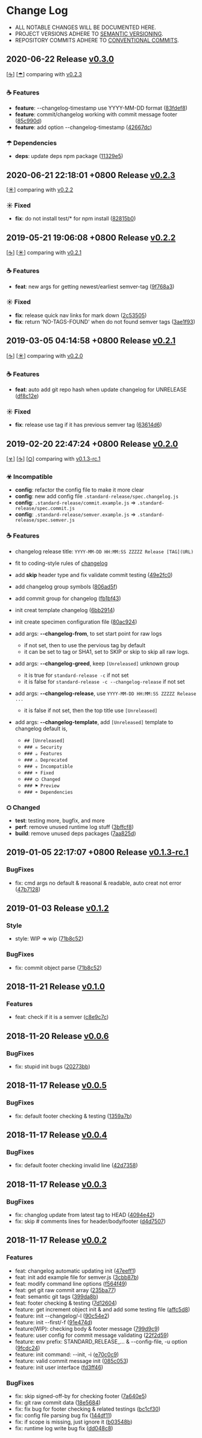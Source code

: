 # Change Log

- ALL NOTABLE CHANGES WILL BE DOCUMENTED HERE.
- PROJECT VERSIONS ADHERE TO [SEMANTIC VERSIONING](http://semver.org).
- REPOSITORY COMMITS ADHERE TO [CONVENTIONAL COMMITS](https://conventionalcommits.org).


## 2020-06-22 Release [v0.3.0](https://github.com/gkide/standard-release/releases/tag/v0.3.0)

[[☕](#v_Features_202006222209060800)]
[[☂](#v_Dependencies_202006222209060800)]
comparing with [v0.2.3](https://github.com/gkide/standard-release/compare/v0.2.3...v0.3.0)

<span id = "v_Features_202006222209060800"></span>
### ☕ Features
- **feature**: --changelog-timestamp use YYYY-MM-DD format ([83fdef8](https://github.com/gkide/standard-release/commit/83fdef8))
- **feature**: commit/changelog working with commit message footer ([85c990d](https://github.com/gkide/standard-release/commit/85c990d))
- **feature**: add option --changelog-timestamp ([42667dc](https://github.com/gkide/standard-release/commit/42667dc))

<span id = "v_Dependencies_202006222209060800"></span>
### ☂ Dependencies
- **deps**: update deps npm package ([11329e5](https://github.com/gkide/standard-release/commit/11329e5))

## 2020-06-21 22:18:01 +0800 Release [v0.2.3](https://github.com/gkide/standard-release/releases/tag/v0.2.3)

[[☀](#v_Fixed_202006212218010800)]
comparing with [v0.2.2](https://github.com/gkide/standard-release/compare/v0.2.2...v0.2.3)

<span id = "v_Fixed_202006212218010800"></span>
### ☀ Fixed
- **fix**: do not install test/* for npm install ([82815b0](https://github.com/gkide/standard-release/commit/82815b0))

## 2019-05-21 19:06:08 +0800 Release [v0.2.2](https://github.com/gkide/standard-release/releases/tag/v0.2.2)

[[☕](#v_Features_201905211906080800)]
[[☀](#v_Fixed_201905211906080800)]
comparing with [v0.2.1](https://github.com/gkide/standard-release/compare/v0.2.1...v0.2.2)

<span id = "v_Features_201905211906080800"></span>
### ☕ Features
- **feat**: new args for getting newest/earliest semver-tag ([9f768a3](https://github.com/gkide/standard-release/commit/9f768a3))

<span id = "v_Fixed_201905211906080800"></span>
### ☀ Fixed
- **fix**: release quick nav links for mark down ([2c53505](https://github.com/gkide/standard-release/commit/2c53505))
- **fix**: return 'NO-TAGS-FOUND' when do not found semver tags ([3ae1f93](https://github.com/gkide/standard-release/commit/3ae1f93))

## 2019-03-05 04:14:58 +0800 Release [v0.2.1](https://github.com/gkide/standard-release/releases/tag/v0.2.1)

[[☕](#v_Features_201903050414580800)]
[[☀](#v_Fixed_201903050414580800)]
comparing with [v0.2.0](https://github.com/gkide/standard-release/compare/v0.2.0...v0.2.1)

<span id = "v_Features_201903050414580800"></span>
### ☕ Features
- **feat**: auto add git repo hash when update changelog for UNRELEASE ([df8c12e](https://github.com/gkide/standard-release/commit/df8c12e))

<span id = "v_Fixed_201903050414580800"></span>
### ☀ Fixed
- **fix**: release use tag if it has previous semver tag ([63614d6](https://github.com/gkide/standard-release/commit/63614d6))

## 2019-02-20 22:47:24 +0800 Release [v0.2.0](https://github.com/gkide/standard-release/releases/tag/v0.2.0)

[[☣](#v_Incompatible_201902202247240800)]
[[☕](#v_Features_201902202247240800)]
[[⛭](#v_Changed_201902202247240800)]
comparing with [v0.1.3-rc.1](https://github.com/gkide/standard-release/compare/v0.1.3-rc.1...v0.2.0)

<span id = "v_Incompatible_201902202247240800"></span>
### ☣ Incompatible
- **config**: refactor the config file to make it more clear
- **config**: new add config file `.standard-release/spec.changelog.js`
- **config**: `.standard-release/commit.example.js` => `.standard-release/spec.commit.js`
- **config**: `.standard-release/semver.example.js` => `.standard-release/spec.semver.js`

<span id = "v_Features_201902202247240800"></span>
### ☕ Features
- changelog release title: `YYYY-MM-DD HH:MM:SS ZZZZZ Release [TAG](URL)`
- fit to coding-style rules of [changelog](https://codingart.readthedocs.io/en/latest/ChangeLog.html)
- add **skip** header type and fix validate commit testing ([49e2fc0](https://github.com/gkide/standard-release/commit/49e2fc0))
- add changelog group symbols ([806ad5f](https://github.com/gkide/standard-release/commit/806ad5f))
- add commit group for changelog ([fb1bf43](https://github.com/gkide/standard-release/commit/fb1bf43))

- init creat template changelog ([6bb2914](https://github.com/gkide/standard-release/commit/6bb2914))
- init create specimen configuration file ([80ac924](https://github.com/gkide/standard-release/commit/80ac924))

- add args: **--changelog-from**, to set start point for raw logs
  * if not set, then to use the pervious tag by default
  * it can be set to tag or SHA1, set to SKIP or skip to skip all raw logs.
- add args: **--changelog-greed**, keep `[Unreleased]` unknown group
  * it is true for `standard-release -c` if not set
  * it is false for `standard-release -c --changelog-release` if not set
- add args: **--changelog-release**, use `YYYY-MM-DD HH:MM:SS ZZZZZ Release ...`
  * it is false if not set, then the top title use `[Unreleased]`
- add args: **--changelog-template**, add `[Unreleased]` template to changelog default is,
  * `## [Unreleased]`
  * `### ☠ Security`
  * `### ☕ Features`
  * `### ⚠ Deprecated`
  * `### ☣ Incompatible`
  * `### ☀ Fixed`
  * `### ⛭ Changed`
  * `### ⚑ Preview`
  * `### ☂ Dependencies`

<span id = "v_Changed_201902202247240800"></span>
### ⛭ Changed
- **test**: testing more, bugfix, and more
- **perf**: remove unused runtime log stuff ([3bffcf8](https://github.com/gkide/standard-release/commit/3bffcf8))
- **build**: remove unused deps packages ([7aa825d](https://github.com/gkide/standard-release/commit/7aa825d))


## 2019-01-05 22:17:07 +0800 Release [v0.1.3-rc.1](https://github.com/gkide/standard-release/releases/tag/v0.1.3-rc.1)
### BugFixes
- fix: cmd args no default & reasonal & readable, auto creat not error ([47b7128](https://github.com/gkide/standard-release/commit/47b7128))


## 2019-01-03 Release [v0.1.2](https://github.com/gkide/standard-release/releases/tag/v0.1.2)
### Style
- style: WIP => wip ([71b8c52](https://github.com/gkide/standard-release/commit/12383b2))
### BugFixes
- fix: commit object parse ([71b8c52](https://github.com/gkide/standard-release/commit/71b8c52))


## 2018-11-21 Release [v0.1.0](https://github.com/gkide/standard-release/releases/tag/v0.1.0)
### Features
- feat: check if it is a semver ([c8e9c7c](https://github.com/gkide/standard-release/commit/c8e9c7c))


## 2018-11-20 Release [v0.0.6](https://github.com/gkide/standard-release/releases/tag/v0.0.6)
### BugFixes
- fix: stupid init bugs ([20273bb](https://github.com/gkide/standard-release/commit/20273bb))


## 2018-11-17 Release [v0.0.5](https://github.com/gkide/standard-release/releases/tag/v0.0.5)
### BugFixes
- fix: default footer checking & testing ([1359a7b](https://github.com/gkide/standard-release/commit/1359a7b))


## 2018-11-17 Release [v0.0.4](https://github.com/gkide/standard-release/releases/tag/v0.0.4)
### BugFixes
- fix: default footer checking invalid line ([42d7358](https://github.com/gkide/standard-release/commit/42d7358))


## 2018-11-17 Release [v0.0.3](https://github.com/gkide/standard-release/releases/tag/v0.0.3)
### BugFixes
- fix: changlog update from latest tag to HEAD ([4094e42](https://github.com/gkide/standard-release/commit/4094e42))
- fix: skip # comments lines for header/body/footer ([d4d7507](https://github.com/gkide/standard-release/commit/d4d7507))


## 2018-11-17 Release [v0.0.2](https://github.com/gkide/standard-release/releases/tag/v0.0.2)
### Features
- feat: changelog automatic updating init ([47eeff1](https://github.com/gkide/standard-release/commit/47eeff1))
- feat: init add example file for semver.js ([3cbb87b](https://github.com/gkide/standard-release/commit/3cbb87b))
- feat: modify command line options ([f564f49](https://github.com/gkide/standard-release/commit/f564f49))
- feat: get git raw commit array ([235ba77](https://github.com/gkide/standard-release/commit/235ba77))
- feat: semantic git tags ([399da8b](https://github.com/gkide/standard-release/commit/399da8b))
- feat: footer checking & testing ([7d12604](https://github.com/gkide/standard-release/commit/7d12604))
- feature: get increment object init & and add some testing file ([affc5d8](https://github.com/gkide/standard-release/commit/affc5d8))
- feature: init --changelog/-l ([90c54e2](https://github.com/gkide/standard-release/commit/90c54e2))
- feature: init --first/-f ([91e474d](https://github.com/gkide/standard-release/commit/91e474d))
- feature(WIP): checking body & footer message ([799d9c9](https://github.com/gkide/standard-release/commit/799d9c9))
- feature: user config for commit message validating ([22f2d59](https://github.com/gkide/standard-release/commit/22f2d59))
- feature: env prefix: STANDARD_RELEASE_... & --config-file, -u option ([9fcdc24](https://github.com/gkide/standard-release/commit/9fcdc24))
- feature: init command: --init, -i ([e70c0c9](https://github.com/gkide/standard-release/commit/e70c0c9))
- feature: valid commit message init ([085c053](https://github.com/gkide/standard-release/commit/085c053))
- feature: init user interface ([fd3ff46](https://github.com/gkide/standard-release/commit/fd3ff46))

### BugFixes
- fix: skip signed-off-by for checking footer ([7a640e5](https://github.com/gkide/standard-release/commit/7a640e5))
- fix: git raw commit data ([18e5684](https://github.com/gkide/standard-release/commit/18e5684))
- fix: fix bug for footer checking & related testings ([bc1cf30](https://github.com/gkide/standard-release/commit/bc1cf30))
- fix: config file parsing bug fix ([144df11](https://github.com/gkide/standard-release/commit/144df11))
- fix: if scope is missing, just ignore it ([b03548b](https://github.com/gkide/standard-release/commit/b03548b))
- fix: runtime log write bug fix ([dd048c8](https://github.com/gkide/standard-release/commit/dd048c8))
